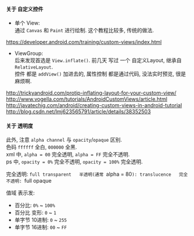 #### 关于 自定义控件
- 单个 View:  
通过 `Canvas` 和 `Paint` 进行绘制. 这个教程比较多, 传统的做法.  

https://developer.android.com/training/custom-views/index.html

- ViewGroup:  
后来发现首选是 `View.inflate()`. 前几天 写过 一个 自定义Layout, 继承自 `RelativeLayout`.  
控件 都是 `addView()` 加进去的, 属性控制 都是通过代码, 没法实时预览, 很是麻烦啊.  

http://trickyandroid.com/protip-inflating-layout-for-your-custom-view/  
http://www.vogella.com/tutorials/AndroidCustomViews/article.html  
http://javatechig.com/android/creating-custom-views-in-android-tutorial  
http://blog.csdn.net/lmj623565791/article/details/38352503  


#### 关于 透明度
此外, 注意 `alpha channel` 与 `opacity`/`opaque` 区别.  
色码 `ffffff` 全白, `000000` 全黑.  
xml 中, `alpha = 00` 完全透明, `alpha = FF` 完全不透明.  
ps 中, `opacity = 0%` 完全不透明, `opacity = 100%` 完全透明.  

完全透明: `full transparent  
半透明(通常 `alpha = 80`): translucence  
完全不透明: `full opaque  

值域 表示发:  
- 百分比: `0%` ~ `100%`  
- 百分比 变形: `0` ~ `1`  
- 单字节 10进制: `0` ~ `255`  
- 单字节 16进制: `00` ~ `FF`  
